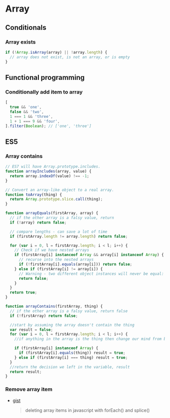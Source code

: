 # Array

## Conditionals

### Array exists

```js
if (!Array.isArray(array) || !array.length) {
  // array does not exist, is not an array, or is empty
}
```

## Functional programming

### Conditionally add item to array

```js
[
  true && 'one',
  false && 'two',
  1 === 1 && 'three',
  1 + 1 === 9 && 'four',
].filter(Boolean); // ['one', 'three']
```

## ES5

### Array contains

```js
// ES7 will have Array.prototype.includes.
function arrayIncludes(array, value) {
  return array.indexOf(value) !== -1;
}

// Convert an array-like object to a real array.
function toArray(thing) {
  return Array.prototype.slice.call(thing);
}
```

```js
function arrayEquals(firstArray, array) {
  // if the other array is a falsy value, return
  if (!array) return false;

  // compare lengths - can save a lot of time
  if (firstArray.length != array.length) return false;

  for (var i = 0, l = firstArray.length; i < l; i++) {
    // Check if we have nested arrays
    if (firstArray[i] instanceof Array && array[i] instanceof Array) {
      // recurse into the nested arrays
      if (!firstArray[i].equals(array[i])) return false;
    } else if (firstArray[i] != array[i]) {
      // Warning - two different object instances will never be equal: {x:20} != {x:20}
      return false;
    }
  }
  return true;
}

function arrayContains(firstArray, thing) {
  // if the other array is a falsy value, return false
  if (!firstArray) return false;

  //start by assuming the array doesn't contain the thing
  var result = false;
  for (var i = 0, l = firstArray.length; i < l; i++) {
    //if anything in the array is the thing then change our mind from before

    if (firstArray[i] instanceof Array) {
      if (firstArray[i].equals(thing)) result = true;
    } else if (firstArray[i] === thing) result = true;
  }
  //return the decision we left in the variable, result
  return result;
}
```

### Remove array item

- [gist](https://gist.github.com/chad3814/2924672)
  > deleting array items in javascript with forEach() and splice()
